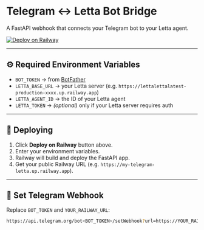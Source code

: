 # Telegram ↔ Letta Bot Bridge

A FastAPI webhook that connects your Telegram bot to your Letta agent.

[![Deploy on Railway](https://railway.app/button.svg)](https://railway.app/template?referralCode=telegram-letta&envs=BOT_TOKEN,LETTA_BASE_URL,LETTA_AGENT_ID,LETTA_TOKEN&optionalEnvs=LETTA_TOKEN)

---

## ⚙️ Required Environment Variables

- `BOT_TOKEN` → from [BotFather](https://t.me/botfather)
- `LETTA_BASE_URL` → your Letta server (e.g. `https://lettalettalatest-production-xxxx.up.railway.app`)
- `LETTA_AGENT_ID` → the ID of your Letta agent
- `LETTA_TOKEN` → *(optional)* only if your Letta server requires auth

---

## 🚀 Deploying

1. Click **Deploy on Railway** button above.  
2. Enter your environment variables.  
3. Railway will build and deploy the FastAPI app.  
4. Get your public Railway URL (e.g. `https://my-telegram-letta.up.railway.app`).  

---

## 🔗 Set Telegram Webhook

Replace `BOT_TOKEN` and `YOUR_RAILWAY_URL`:

```bash
https://api.telegram.org/bot<BOT_TOKEN>/setWebhook?url=https://YOUR_RAILWAY_URL/telegram/<BOT_TOKEN>
